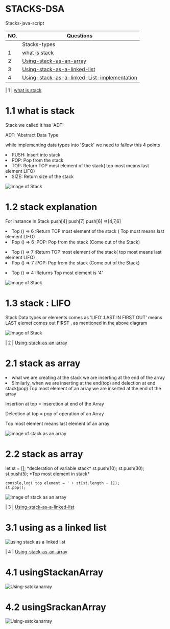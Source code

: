 # STACKS-DSA
Stacks-java-script


| NO. | Questions                                                                                                                                                                  |
| --- | ----------------------------------------------------------------------------------------------------------------------------------------------------------------------------------------------------------------------------------------------- |   
|     |   Stacks-types                                                                                                                                                             |
|  1  | [what is stack](#)                                                                                                                                                         |
|  2  | [Using-stack-as-an-array](#)                                                                                                                                               |
|  3  | [Using-stack-as-a-linked-list](#)                                                                                                                                          |
|  4  | [Using-stack-as-a-linked-List-implementation](#)                                                                                                                           |

|  1  | [what is stack](#)  
# 1.1 what is stack
<p> Stack we called it has 'ADT' </p>
<P> ADT:  'Abstract Data Type </P>
<p> while implementing data types into 'Stack' we need to fallow this 4 points </p>
<p><li>  PUSH: Insert into stack
   <li>   POP: Pop from the stack
   <li>   TOP: Return TOP most element of the stack( top most means last element LIFO)
   <li>   SIZE: Return size of the stack </li></p>
   
  ![Image of Stack](./whatisStack/image1.png)


# 1.2 stack explanation
<p> For instance in Stack push[4] push[7] push[6] =>[4,7,6] </p>
<p> <li> Top () => 6 :Return TOP most element of the stack ( Top most means last element LIFO)</li>
    <li> Pop () => 6 :POP: Pop from the stack (Come out of the Stack)</li>
</p> 
<p> <li> Top () => 7 :Return TOP most element of the stack( top most means last element LIFO)</li>
    <li> Pop () => 7 :POP: Pop from the stack (Come out of the Stack) </p></li>
<p> <li> Top () => 4 :Returns Top most element is '4' </li></p>   

![Image of Stack](./whatisStack/image2.png)

# 1.3 stack : LIFO
<p> Stack Data types or elements comes as 'LIFO':LAST IN FIRST OUT' means LAST elemet comes out FIRST ,  as mentioned in the above diagram </p>

![Image of Stack](./whatisStack/image3.png)

|  2  | [Using-stack-as-an-array](#)   

# 2.1 stack as array
<p><li> what we are creating at the stack we are inserting at the end of the array 
<li> Similarly, when we are inserting at the end(top) and delection at end stack(pop) Top most element of an array we are inserted at the end of the array</li>
<p> Insertion at top = inserction at end of the Array </P>
<p> Delection at top = pop of operation of an Array </p>
<p> Top most element means last element of an array </p> 

![Image of stack as an array](./usingStackanArray/image1.png)

# 2.2 stack as array
<p> let st = []; *decleration of variable stack*
    st.push(10);
    st.push(30);
    st.push(5);  *Top most element in stack*

    console,log('top element = ' + st[st.length - 1]);
    st.pop();
    

    
   
   
![Image of stack as an array](./usingStackanArray/image2.png)

|  3  | [Using-stack-as-a-linked-list](#)   

# 3.1 using as a linked list
![using stack as a linked list](./StackasLinkedList/image1.png)

| 4   |  [Using-stack-as-an-array](#)   

# 4.1 usingStackanArray
![Using-satckanarray](./usingStackanArray/image1.png)

# 4.2 usingSrackanArray
![Using-satckanarray](./usingStackanArray/image2.png)

